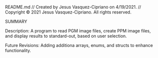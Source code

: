README.md
// Created by Jesus Vasquez-Cipriano on 4/19/2021. // Copyright © 2021 Jesus Vasquez-Cipriano. All rights reserved.

SUMMARY

Description: A program to read PGM image files, create PPM image files, and display results to standard-out, based on user selection.

Future Revisions: Adding additiona arrays, enums, and structs to enhance functionality.

